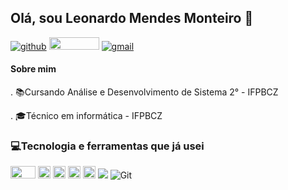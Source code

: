 ## Olá, sou Leonardo Mendes Monteiro 👋
[![github](https://camo.githubusercontent.com/892a2610d555673177022116e3bb01ff94557ddb4a872b703844692a0c327d10/68747470733a2f2f696d672e736869656c64732e696f2f62616467652f2d4769746875622d3030303f7374796c653d666c61742d737175617265266c6f676f3d476974687562266c6f676f436f6c6f723d7768697465266c696e6b3d68747470733a2f2f6769746875622e636f6d2f7061756c6f667265697461736e74)](https://github.com/leomendes18)
<a href="https://www.instagram.com/leonardomendes16/"><img src="https://img.shields.io/badge/Instagram-E4405F?style=for-the-badge&logo=instagram&logoColor=white" style="width:80px; height:20px;"/><a/>
[![gmail](https://camo.githubusercontent.com/d138b2897652aec51333cc0ac55ee1df99ecc5e67536d2f32a7a374df0158ebd/68747470733a2f2f696d672e736869656c64732e696f2f62616467652f2d476d61696c2d6331343433383f7374796c653d666c61742d737175617265266c6f676f3d476d61696c266c6f676f436f6c6f723d7768697465266c696e6b3d6d61696c746f3a7365755f656d61696c)](mailto:leomendesmonteiro1@gmail.com)
#### Sobre mim

. :books:Cursando Análise e Desenvolvimento de Sistema 2° - IFPBCZ

. :mortar_board:Técnico em informática - IFPBCZ
### :computer:Tecnologia e ferramentas que já usei 
<img src="https://img.shields.io/badge/C-00599C?style=for-the-badge&logo=c&logoColor=white" style="width:40px; height:20px;"/> <img src="https://img.shields.io/badge/Python-3776AB?style=for-the-badge&logo=python&logoColor=white" style="widht:100px; height:20px;"/> <img src="https://img.shields.io/badge/HTML-239120?style=for-thebadge&logo=html5&logoColor=white" style="widht:60px; height:20px;"/> <img src="https://img.shields.io/badge/CSS-239120?&style=for-the-badge&logo=css3&logoColor=white" style="widht:60px; height:20px;"/> <img src="https://img.shields.io/badge/JavaScript-323330?style=for-the-badge&logo=javascript&logoColor=F7DF1E" style="widht:100px; height:20px;"/> 
<img src="https://camo.githubusercontent.com/892a2610d555673177022116e3bb01ff94557ddb4a872b703844692a0c327d10/68747470733a2f2f696d672e736869656c64732e696f2f62616467652f2d4769746875622d3030303f7374796c653d666c61742d737175617265266c6f676f3d476974687562266c6f676f436f6c6f723d7768697465266c696e6b3d68747470733a2f2f6769746875622e636f6d2f7061756c6f667265697461736e74"/>
![Git](https://img.shields.io/badge/-Git-black?style=flat-square&logo=git)

<!--
**leomendes18/leomendes18** is a ✨ _special_ ✨ repository because its `README.md` (this file) appears on your GitHub profile.

Here are some ideas to get you started:

- 🔭 I’m currently working on ...
- 🌱 I’m currently learning ...
- 👯 I’m looking to collaborate on ...
- 🤔 I’m looking for help with ...
- 💬 Ask me about ...
- 📫 How to reach me: ...
- 😄 Pronouns: ...
- ⚡ Fun fact: ...
-->
